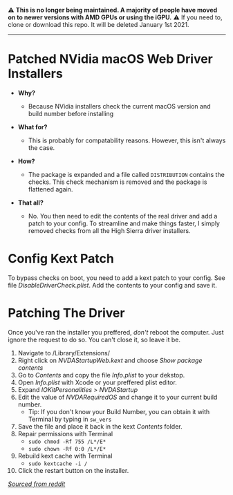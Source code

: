:warning: **This is no longer being maintained. A majority of people have moved on to newer versions with AMD GPUs or using the iGPU.** :warning:
If you need to, clone or download this repo. It will be deleted January 1st 2021.

---

# Patched NVidia macOS Web Driver Installers

* **Why?**
    * Because NVidia installers check the current macOS version and build number before installing

* **What for?**
    * This is probably for compatability reasons. However, this isn't always the case.

* **How?**
    * The package is expanded and a file called `DISTRIBUTION` contains the checks. This check mechanism is removed and the package is flattened again.

* **That all?**
    * No. You then need to edit the contents of the real driver and add a patch to your config. To streamline and make things faster, I simply removed checks from all the High Sierra driver installers.
    
# Config Kext Patch

To bypass checks on boot, you need to add a kext patch to your config. See file *DisableDriverCheck.plist*. Add the contents to your config and save it.
    
# Patching The Driver

Once you've ran the installer you preffered, *don't* reboot the computer. Just ignore the request to do so. You can't close it, so leave it be.

1. Navigate to /Library/Extensions/
2. Right click on *NVDAStartupWeb.kext* and choose *Show package contents*
3. Go to *Contents* and copy the file *Info.plist* to your dekstop.
4. Open *Info.plist* with Xcode or your preffered plist editor.
5. Expand *IOKitPersonalities* > *NVDAStartup*
6. Edit the value of *NVDARequiredOS* and change it to your current build number.
    * Tip: If you don't know your Build Number, you can obtain it with Terminal by typing in `sw_vers`
7. Save the file and place it back in the kext *Contents* folder.
8. Repair permissions with Terminal
    * `sudo chmod -Rf 755 /L*/E*`
    * `sudo chown -Rf 0:0 /L*/E*`
9. Rebuild kext cache with Terminal
    * `sudo kextcache -i /`
10. Click the restart button on the installer.

[*Sourced from reddit*](https://www.reddit.com/r/hackintosh/comments/7sr4vv/nvidia_web_drivers_and_you_a_patching_guide_for/)
